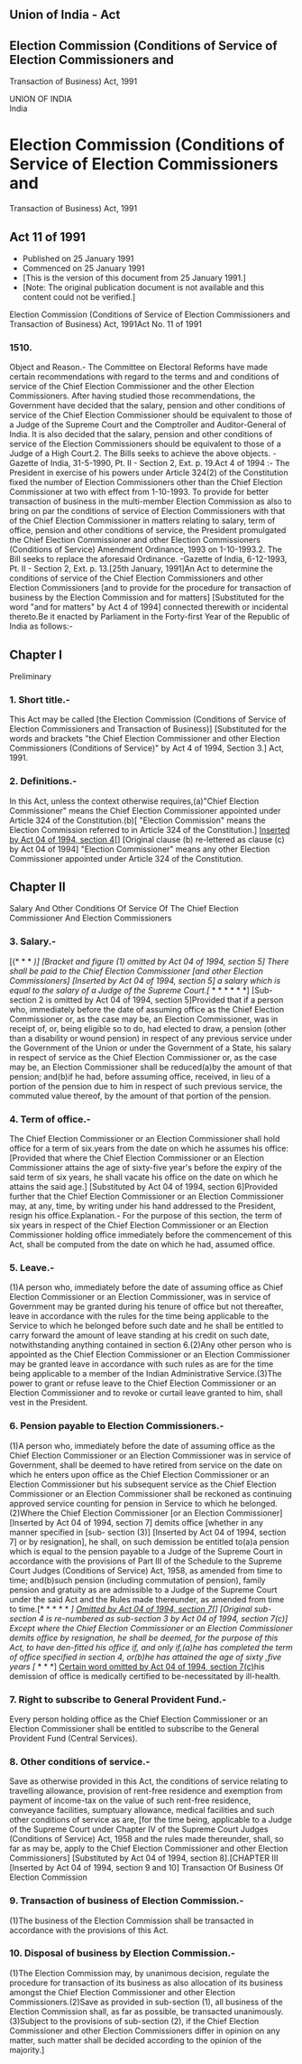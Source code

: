 ## Union of India - Act

## Election Commission (Conditions of Service of Election Commissioners and
Transaction of Business) Act, 1991

UNION OF INDIA  
India

# Election Commission (Conditions of Service of Election Commissioners and
Transaction of Business) Act, 1991

## Act 11 of 1991

  * Published on 25 January 1991 
  * Commenced on 25 January 1991 
  * [This is the version of this document from 25 January 1991.] 
  * [Note: The original publication document is not available and this content could not be verified.] 

Election Commission (Conditions of Service of Election Commissioners and
Transaction of Business) Act, 1991Act No. 11 of 1991

### 1510.

Object and Reason.- The Committee on Electoral Reforms have made certain
recommendations with regard to the terms and and conditions of service of the
Chief Election Commissioner and the other Election Commissioners. After having
studied those recommendations, the Government have decided that the salary,
pension and other conditions of service of the Chief Election Commissioner
should be equivalent to those of a Judge of the Supreme Court and the
Comptroller and Auditor-General of India. It is also decided that the salary,
pension and other conditions of service of the Election Commissioners should
be equivalent to those of a Judge of a High Court.2\. The Bills seeks to
achieve the above objects. -Gazette of India, 31-5-1990, Pt. II - Section 2,
Ext. p. 19.Act 4 of 1994 :- The President in exercise of his powers under
Article 324(2) of the Constitution fixed the number of Election Commissioners
other than the Chief Election Commissioner at two with effect from 1-10-1993.
To provide for better transaction of business in the multi-member Election
Commission as also to bring on par the conditions of service of Election
Commissioners with that of the Chief Election Commissioner in matters relating
to salary, term of office, pension and other conditions of service, the
President promulgated the Chief Election Commissioner and other Election
Commissioners (Conditions of Service) Amendment Ordinance, 1993 on
1-10-1993.2\. The Bill seeks to replace the aforesaid Ordinance. -Gazette of
India, 6-12-1993, Pt. II - Section 2, Ext. p. 13.[25th January, 1991]An Act to
determine the conditions of service of the Chief Election Commissioners and
other Election Commissioners [and to provide for the procedure for transaction
of business by the Election Commission and for matters] [Substituted for the
word "and for matters" by Act 4 of 1994] connected therewith or incidental
thereto.Be it enacted by Parliament in the Forty-first Year of the Republic of
India as follows:-

## Chapter I  
Preliminary

### 1. Short title.-

This Act may be called [the Election Commission (Conditions of Service of
Election Commissioners and Transaction of Business)] [Substituted for the
words and brackets "the Chief Election Commissioner and other Election
Commissioners (Conditions of Service)" by Act 4 of 1994, Section 3.] Act,
1991.

### 2. Definitions.-

In this Act, unless the context otherwise requires,(a)"Chief Election
Commissioner" means the Chief Election Commissioner appointed under Article
324 of the Constitution.(b)[ "Election Commission" means the Election
Commission referred to in Article 324 of the Constitution.] [Inserted by Act
04 of 1994, section 4](c)[] [Original clause (b) re-lettered as clause (c) by
Act 04 of 1994] "Election Commissioner" means any other Election Commissioner
appointed under Article 324 of the Constitution.

## Chapter II  
Salary And Other Conditions Of Service Of The Chief Election Commissioner And
Election Commissioners

### 3. Salary.-

[(* * * *)] [Bracket and figure (1) omitted by Act 04 of 1994, section 5]
There shall be paid to the Chief Election Commissioner [and other Election
Commissioners] [Inserted by Act 04 of 1994, section 5] a salary which is equal
to the salary of a Judge of the Supreme Court.[* * * * * * *] [Sub-section 2
is omitted by Act 04 of 1994, section 5]Provided that if a person who,
immediately before the date of assuming office as the Chief Election
Commissioner or, as the case may be, an Election Commissioner, was in receipt
of, or, being eligible so to do, had elected to draw, a pension (other than a
disability or wound pension) in respect of any previous service under the
Government of the Union or under the Government of a State, his salary in
respect of service as the Chief Election Commissioner or, as the case may be,
an Election Commissioner shall be reduced(a)by the amount of that pension;
and(b)if he had, before assuming office, received, in lieu of a portion of the
pension due to him in respect of such previous service, the commuted value
thereof, by the amount of that portion of the pension.

### 4. Term of office.-

The Chief Election Commissioner or an Election Commissioner shall hold office
for a term of six.years from the date on which he assumes his office:[Provided
that where the Chief Election Commissioner or an Election Commissioner attains
the age of sixty-five year's before the expiry of the said term of six years,
he shall vacate his office on the date on which he attains the said age.]
[Substituted by Act 04 of 1994, section 6]Provided further that the Chief
Election Commissioner or an Election Commissioner may, at any, time, by
writing under his hand addressed to the President, resign his
office.Explanation.- For the purpose of this section, the term of six years in
respect of the Chief Election Commissioner or an Election Commissioner holding
office immediately before the commencement of this Act, shall be computed from
the date on which he had, assumed office.

### 5. Leave.-

(1)A person who, immediately before the date of assuming office as Chief
Election Commissioner or an Election Commissioner, was in service of
Government may be granted during his tenure of office but not thereafter,
leave in accordance with the rules for the time being applicable to the
Service to which he belonged before such date and he shall be entitled to
carry forward the amount of leave standing at his credit on such date,
notwithstanding anything contained in section 6.(2)Any other person who is
appointed as the Chief Election Commissioner or an Election Commissioner may
be granted leave in accordance with such rules as are for the time being
applicable to a member of the Indian Administrative Service.(3)The power to
grant or refuse leave to the Chief Election Commissioner or an Election
Commissioner and to revoke or curtail leave granted to him, shall vest in the
President.

### 6. Pension payable to Election Commissioners.-

(1)A person who, immediately before the date of assuming office as the Chief
Election Commissioner or an Election Commissioner was in service of
Government, shall be deemed to have retired from service on the date on which
he enters upon office as the Chief Election Commissioner or an Election
Commissioner but his subsequent service as the Chief Election Commissioner or
an Election Commissioner shall be reckoned as continuing approved service
counting for pension in Service to which he belonged.(2)Where the Chief
Election Commissioner [or an Election Commissioner] [Inserted by Act 04 of
1994, section 7] demits office [whether in any manner specified in [sub-
section (3)] [Inserted by Act 04 of 1994, section 7] or by resignation], he
shall, on such demission be entitled to(a)a pension which is equal to the
pension payable to a Judge of the Supreme Court in accordance with the
provisions of Part III of the Schedule to the Supreme Court Judges (Conditions
of Service) Act, 1958, as amended from time to time; and(b)such pension
(including commutation of pension), family pension and gratuity as are
admissible to a Judge of the Supreme Court under the said Act and the Rules
made thereunder, as amended from time to time.[* * * * * *] [Omitted by Act 04
of 1994, section 7](3)[] [Original sub-section 4 is re-numbered as sub-section
3 by Act 04 of 1994, section 7(c)] Except where the Chief Election
Commissioner or an Election Commissioner demits office by resignation, he
shall be deemed, for the purpose of this Act, to have den-fitted his office
if, and only if,(a)he has completed the term of office specified in section 4,
or(b)he has attained the age of sixty ,five years [* * * *] [Certain word
omitted by Act 04 of 1994, section 7(c)](c)his demission of office is
medically certified to be-necessitated by ill-health.

### 7. Right to subscribe to General Provident Fund.-

Every person holding office as the Chief Election Commissioner or an Election
Commissioner shall be entitled to subscribe to the General Provident Fund
(Central Services).

### 8. Other conditions of service.-

Save as otherwise provided in this Act, the conditions of service relating to
travelling allowance, provision of rent-free residence and exemption from
payment of income-tax on the value of such rent-free residence, conveyance
facilities, sumptuary allowance, medical facilities and such other conditions
of service as are, [for the time being, applicable to a Judge of the Supreme
Court under Chapter IV of the Supreme Court Judges (Conditions of Service)
Act, 1958 and the rules made thereunder, shall, so far as may be, apply to the
Chief Election Commissioner and other Election Commissioners] [Substituted by
Act 04 of 1994, section 8].[CHAPTER III [Inserted by Act 04 of 1994, section 9
and 10] Transaction Of Business Of Election Commission

### 9. Transaction of business of Election Commission.-

(1)The business of the Election Commission shall be transacted in accordance
with the provisions of this Act.

### 10. Disposal of business by Election Commission.-

(1)The Election Commission may, by unanimous decision, regulate the procedure
for transaction of its business as also allocation of its business amongst the
Chief Election Commissioner and other Election Commissioners.(2)Save as
provided in sub-section (1), all business of the Election Commission shall, as
far as possible, be transacted unanimously.(3)Subject to the provisions of
sub-section (2), if the Chief Election Commissioner and other Election
Commissioners differ in opinion on any matter, such matter shall be decided
according to the opinion of the majority.]


